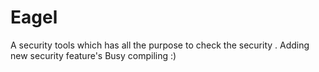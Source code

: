 # Eagel
A security tools which has all the purpose to check the security . Adding new security feature's Busy compiling  :)
